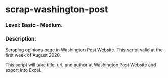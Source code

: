 # scrap-washington-post
### Level: Basic - Medium.

### Description:
Scraping opinions page in Washington Post Website. This script valid at the first week of August 2020.

This script will take title, url, and author at Washington Post Website and export into Excel.
